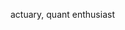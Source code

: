 actuary, quant enthusiast

<!---
gondata/gondata is a ✨ special ✨ repository because its `README.md` (this file) appears on your GitHub profile.
You can click the Preview link to take a look at your changes.
--->
